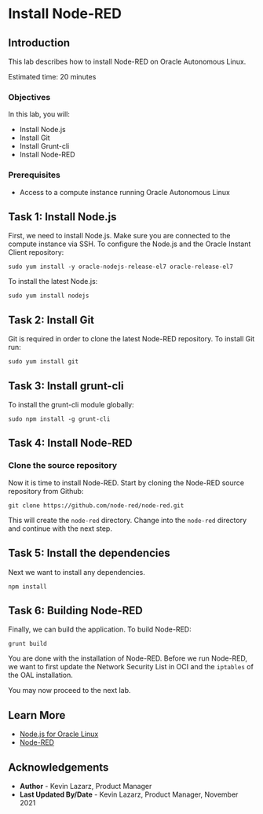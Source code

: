 # Install Node-RED

## Introduction
This lab describes how to install Node-RED on Oracle Autonomous Linux.

Estimated time: 20 minutes

### Objectives

In this lab, you will:
* Install Node.js
* Install Git
* Install Grunt-cli
* Install Node-RED

### Prerequisites

* Access to a compute instance running Oracle Autonomous Linux

## Task 1: Install Node.js

First, we need to install Node.js. Make sure you are connected to the compute instance via SSH. To configure the Node.js and the Oracle Instant Client repository:

`sudo yum install -y oracle-nodejs-release-el7 oracle-release-el7`

To install the latest Node.js:

`sudo yum install nodejs`

## Task 2: Install Git

Git is required in order to clone the latest Node-RED repository. To install Git run:

`sudo yum install git`

## Task 3: Install grunt-cli

To install the grunt-cli module globally:

`sudo npm install -g grunt-cli`

## Task 4: Install Node-RED

### Clone the source repository
Now it is time to install Node-RED. Start by cloning the Node-RED source repository from Github:

`git clone https://github.com/node-red/node-red.git`

This will create the `node-red` directory. Change into the `node-red` directory and continue with the next step.

## Task 5: Install the dependencies

Next we want to install any dependencies.

`npm install`

## Task 6: Building Node-RED
Finally, we can build the application. To build Node-RED:

`grunt build`

You are done with the installation of Node-RED. Before we run Node-RED, we want to first update the Network Security List in OCI and the
`iptables` of the OAL installation.

You may now proceed to the next lab.

## Learn More


* [Node.js for Oracle Linux](https://yum.oracle.com/oracle-linux-nodejs.html#InstallingNodeOnOL7)
* [Node-RED](https://nodered.org/)

## Acknowledgements
* **Author** - Kevin Lazarz, Product Manager
* **Last Updated By/Date** - Kevin Lazarz, Product Manager, November 2021
